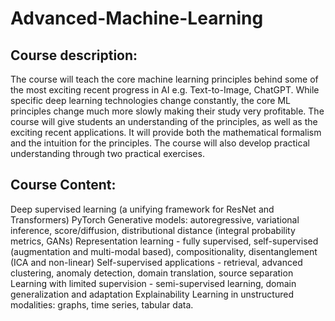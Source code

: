 # Advanced-Machine-Learning
## Course description:
The course will teach the core machine learning principles behind some of the most exciting recent progress in AI e.g. Text-to-Image, ChatGPT. While specific deep learning technologies change constantly, the core ML principles change much more slowly making their study very profitable. The course will give students an understanding of the principles, as well as the exciting recent applications. It will provide both the mathematical formalism and the intuition for the principles. The course will also develop practical understanding through two practical exercises.

## Course Content:
Deep supervised learning (a unifying framework for ResNet and Transformers)
PyTorch
Generative models: autoregressive, variational inference, score/diffusion, distributional distance (integral probability metrics, GANs)
Representation learning - fully supervised, self-supervised (augmentation and multi-modal based), compositionality, disentanglement (ICA and non-linear)
Self-supervised applications - retrieval, advanced clustering, anomaly detection, domain translation, source separation
Learning with limited supervision - semi-supervised learning, domain generalization and adaptation
Explainability
Learning in unstructured modalities: graphs, time series, tabular data.
